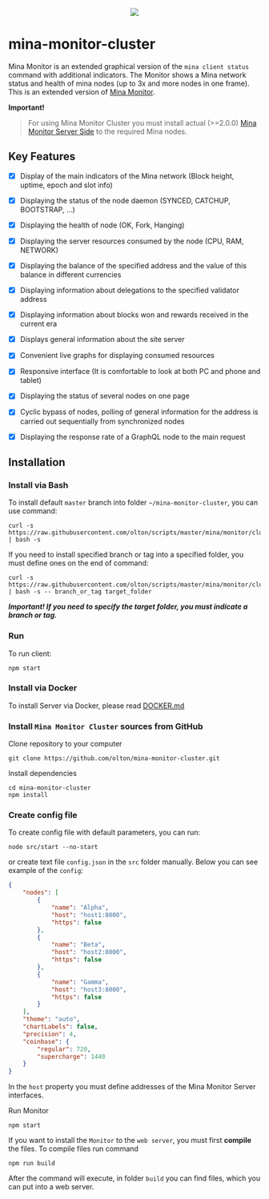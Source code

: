 <p align="center">
    <img src="https://pimenov.com.ua/assets/project-images/mina-monitor-cluster-banner.jpg">
</p>  
  
# mina-monitor-cluster
Mina Monitor is an extended graphical version of the `mina client status` command with additional indicators.
The Monitor shows a Mina network status and health of mina nodes (up to 3x and more nodes in one frame).
This is an extended version of [Mina Monitor](https://github.com/olton/mina-node-monitor).


**Important!**
> For using Mina Monitor Cluster you must install actual (>=2.0.0) [Mina Monitor Server Side](https://github.com/olton/mina-node-monitor) to the required Mina nodes.


## Key Features

- [x] Display of the main indicators of the Mina network (Block height, uptime, epoch and slot info)
- [x] Displaying the status of the node daemon (SYNCED, CATCHUP, BOOTSTRAP, ...)
- [x] Displaying the health of node (OK, Fork, Hanging)
- [x] Displaying the server resources consumed by the node (CPU, RAM, NETWORK)
- [x] Displaying the balance of the specified address and the value of this balance in different currencies
- [x] Displaying information about delegations to the specified validator address
- [x] Displaying information about blocks won and rewards received in the current era
- [x] Displays general information about the site server
- [x] Convenient live graphs for displaying consumed resources
- [x] Responsive interface (It is comfortable to look at both PC and phone and tablet)
- [x] Displaying the status of several nodes on one page
- [x] Cyclic bypass of nodes, polling of general information for the address is carried out sequentially from synchronized nodes
- [x] Displaying the response rate of a GraphQL node to the main request


## Installation

### Install via Bash

To install default `master` branch into folder `~/mina-monitor-cluster`, you can use command:

```shell
curl -s https://raw.githubusercontent.com/olton/scripts/master/mina/monitor/cluster/install.sh | bash -s
```

If you need to install specified branch or tag into a specified folder, you must define ones on the end of command:

```shell
curl -s https://raw.githubusercontent.com/olton/scripts/master/mina/monitor/cluster/install.sh | bash -s -- branch_or_tag target_folder
```

***Important! If you need to specify the target folder, you must indicate a branch or tag.***

### Run
To run client:
```shell
npm start
```

### Install via Docker

To install Server via Docker, please read [DOCKER.md](DOCKER.md)

### Install `Mina Monitor Cluster` sources from GitHub

Clone repository to your computer
```shell
git clone https://github.com/olton/mina-monitor-cluster.git
``` 

Install dependencies
```shell
cd mina-monitor-cluster
npm install
```

### Create config file
To create config file with default parameters, you can run:
```shell
node src/start --no-start
```

or create text file `config.json` in the `src` folder manually. Below you can see example of the `config`:
```json
{
    "nodes": [
        {
            "name": "Alpha",
            "host": "host1:8000",
            "https": false
        },
        {
            "name": "Beta",
            "host": "host2:8000",
            "https": false
        },
        {
            "name": "Gamma",
            "host": "host3:8000",
            "https": false
        }
    ],
    "theme": "auto",
    "chartLabels": false,
    "precision": 4,
    "coinbase": {
        "regular": 720,
        "supercharge": 1440
    }
}
```

In the `host` property you must define addresses of the Mina Monitor Server interfaces.

Run Monitor
```shell
npm start
```

If you want to install the `Monitor` to the `web server`, you must first **compile** the files.
To compile files run command
```shell
npm run build
```

After the command will execute, in folder `build` you can find files, which you can put into a web server.